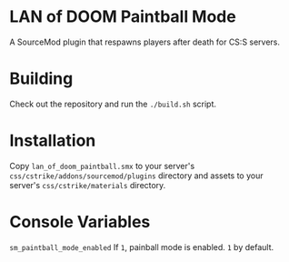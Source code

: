 # LAN of DOOM Paintball Mode
A SourceMod plugin that respawns players after death for CS:S servers.

# Building
Check out the repository and run the ``./build.sh`` script.

# Installation
Copy ``lan_of_doom_paintball.smx`` to your server's
``css/cstrike/addons/sourcemod/plugins`` directory and assets to your server's
``css/cstrike/materials`` directory.

# Console Variables
``sm_paintball_mode_enabled`` If ``1``, painball mode is enabled. ``1`` by
default.
